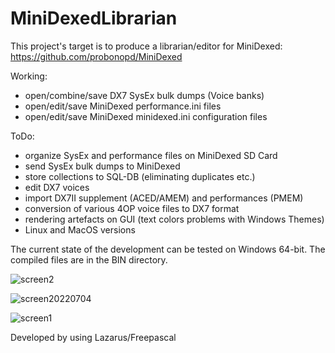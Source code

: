 # MiniDexedLibrarian
This project's target is to produce a librarian/editor for MiniDexed: https://github.com/probonopd/MiniDexed

Working:
- open/combine/save DX7 SysEx bulk dumps (Voice banks)
- open/edit/save MiniDexed performance.ini files
- open/edit/save MiniDexed minidexed.ini configuration files

ToDo:
- organize SysEx and performance files on MiniDexed SD Card
- send SysEx bulk dumps to MiniDexed
- store collections to SQL-DB (eliminating duplicates etc.)
- edit DX7 voices
- import DX7II supplement (ACED/AMEM) and performances (PMEM)
- conversion of various 4OP voice files to DX7 format
- rendering artefacts on GUI (text colors problems with Windows Themes)
- Linux and MacOS versions

The current state of the development can be tested on Windows 64-bit. The compiled files are in the BIN directory.

![screen2](https://user-images.githubusercontent.com/68187526/178163001-3e88828b-6c6c-42ed-a54d-ce3d169eb028.jpg)

![screen20220704](https://user-images.githubusercontent.com/68187526/177214738-78d8b019-6be4-42a1-8a22-6bbe6c2276cc.png)

![screen1](https://user-images.githubusercontent.com/68187526/178163010-8108f7ed-37da-4dff-be30-7b929a1eb6e7.jpg)


Developed by using Lazarus/Freepascal
